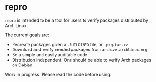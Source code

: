 repro
=====

`repro` is intended to be a tool for users to verify packages distributed by Arch Linux.

The current goals are:
- Recreate packages given a `.BUILDINFO` file, or `.pkg.tar.xz`
- Download and verify needed packages from `archive.archlinux.org`
- Be a simple and easily auditable code
- Distribution independent. One should be able to verify Arch packages on Debian.

Work in progress. Please read the code before using.
